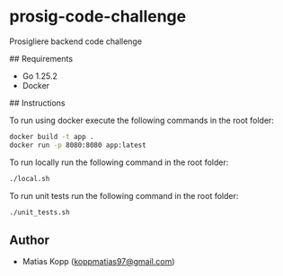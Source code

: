 # prosig-code-challenge
Prosigliere backend code challenge

## Requirements
* Go 1.25.2
* Docker

## Instructions

To run using docker execute the following commands in the root folder:
```bash
docker build -t app .
docker run -p 8080:8080 app:latest
```

To run locally run the following command in the root folder:
```bash
./local.sh
```

To run unit tests run the following command in the root folder:
```bash
./unit_tests.sh
```

## Author
* Matias Kopp (koppmatias97@gmail.com)